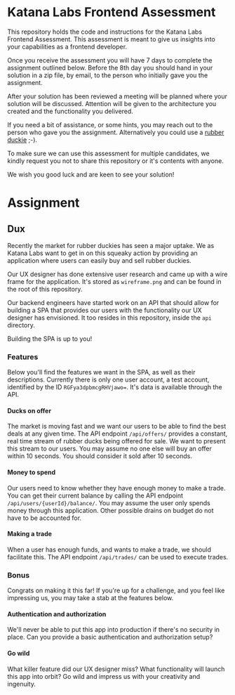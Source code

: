 Katana Labs Frontend Assessment
===============================
This repository holds the code and instructions for the Katana Labs Frontend Assessment. This assessment is meant to 
give us insights into your capabilities as a frontend developer.

Once you receive the assessment you will have 7 days to complete the assignment outlined below. Before the 8th day you 
should hand in your solution in a zip file, by email, to the person who initially gave you the assignment.

After your solution has been reviewed a meeting will be planned where your solution will be discussed. Attention will 
be given to the architecture you created and the functionality you delivered.

If you need a bit of assistance, or some hints, you may reach out to the person who gave you the assignment. 
Alternatively you could use a [rubber duckie](https://en.wikipedia.org/wiki/Rubber_duck_debugging) ;-).

To make sure we can use this assessment for multiple candidates, we kindly request you not to share this repository or 
it's contents with anyone.

We wish you good luck and are keen to see your solution!

# Assignment

## Dux
Recently the market for rubber duckies has seen a major uptake. We as Katana Labs want to get in on this squeaky action
by providing an application where users can easily buy and sell rubber duckies.

Our UX designer has done extensive user research and came up with a wire frame for the application. It's stored as 
`wireframe.png` and can be found in the root of this repository.

Our backend engineers have started work on an API that should allow for building a SPA that provides our users with the
functionality our UX designer has envisioned. It too resides in this repository, inside the `api` directory.

Building the SPA is up to you!

### Features
Below you'll find the features we want in the SPA, as well as their descriptions. Currently there is only one user 
account, a test account, identified by the ID `RGFya3dpbmcgRHVjawo=`. It's data is available through the API.

#### Ducks on offer
The market is moving fast and we want our users to be able to find the best deals at any given time. The API endpoint 
`/api/offers/` provides a constant, real time stream of rubber ducks being offered for sale. We want to present this 
stream to our users. You may assume no one else will buy an offer within 10 seconds. You should consider it sold after 
10 seconds.

#### Money to spend
Our users need to know whether they have enough money to make a trade. You can get their current balance by calling the
API endpoint `/api/users/{userId}/balance/`. You may assume the user only spends money through this application. Other 
possible drains on budget do not have to be accounted for.

#### Making a trade
When a user has enough funds, and wants to make a trade, we should facilitate this. The API endpoint `/api/trades/` can 
be used to execute trades.

### Bonus
Congrats on making it this far! If you're up for a challenge, and you feel like impressing us, you may take a stab at 
the features below.

#### Authentication and authorization
We'll never be able to put this app into production if there's no security in place. Can you provide a basic 
authentication and authorization setup?

#### Go wild
What killer feature did our UX designer miss? What functionality will launch this app into orbit? Go wild and impress 
us with your creativity and ingenuity.
